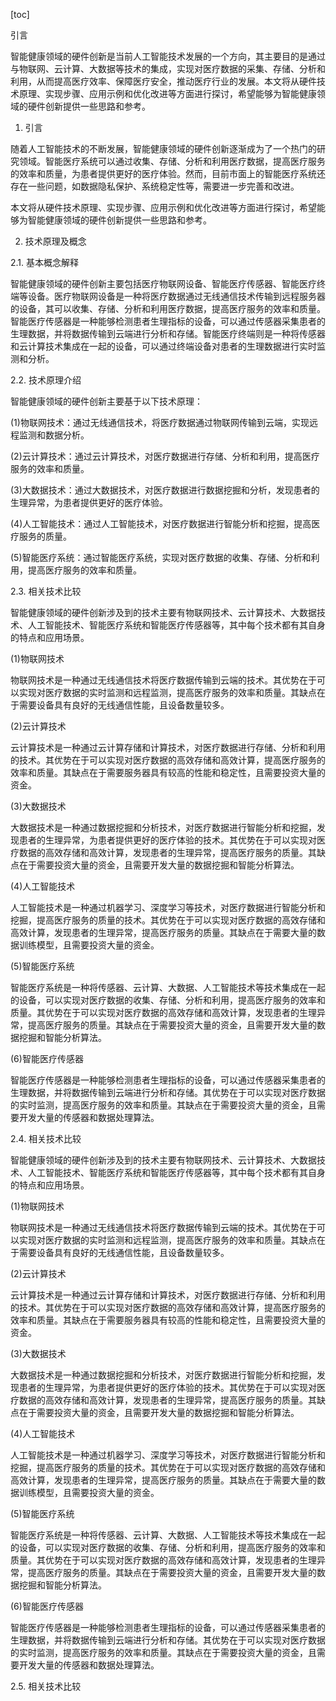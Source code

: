 
[toc]                    
                
                
引言

智能健康领域的硬件创新是当前人工智能技术发展的一个方向，其主要目的是通过与物联网、云计算、大数据等技术的集成，实现对医疗数据的采集、存储、分析和利用，从而提高医疗效率、保障医疗安全，推动医疗行业的发展。本文将从硬件技术原理、实现步骤、应用示例和优化改进等方面进行探讨，希望能够为智能健康领域的硬件创新提供一些思路和参考。

1. 引言

随着人工智能技术的不断发展，智能健康领域的硬件创新逐渐成为了一个热门的研究领域。智能医疗系统可以通过收集、存储、分析和利用医疗数据，提高医疗服务的效率和质量，为患者提供更好的医疗体验。然而，目前市面上的智能医疗系统还存在一些问题，如数据隐私保护、系统稳定性等，需要进一步完善和改进。

本文将从硬件技术原理、实现步骤、应用示例和优化改进等方面进行探讨，希望能够为智能健康领域的硬件创新提供一些思路和参考。

2. 技术原理及概念

2.1. 基本概念解释

智能健康领域的硬件创新主要包括医疗物联网设备、智能医疗传感器、智能医疗终端等设备。医疗物联网设备是一种将医疗数据通过无线通信技术传输到远程服务器的设备，其可以收集、存储、分析和利用医疗数据，提高医疗服务的效率和质量。智能医疗传感器是一种能够检测患者生理指标的设备，可以通过传感器采集患者的生理数据，并将数据传输到云端进行分析和存储。智能医疗终端则是一种将传感器和云计算技术集成在一起的设备，可以通过终端设备对患者的生理数据进行实时监测和分析。

2.2. 技术原理介绍

智能健康领域的硬件创新主要基于以下技术原理：

(1)物联网技术：通过无线通信技术，将医疗数据通过物联网传输到云端，实现远程监测和数据分析。

(2)云计算技术：通过云计算技术，对医疗数据进行存储、分析和利用，提高医疗服务的效率和质量。

(3)大数据技术：通过大数据技术，对医疗数据进行数据挖掘和分析，发现患者的生理异常，为患者提供更好的医疗体验。

(4)人工智能技术：通过人工智能技术，对医疗数据进行智能分析和挖掘，提高医疗服务的质量。

(5)智能医疗系统：通过智能医疗系统，实现对医疗数据的收集、存储、分析和利用，提高医疗服务的效率和质量。

2.3. 相关技术比较

智能健康领域的硬件创新涉及到的技术主要有物联网技术、云计算技术、大数据技术、人工智能技术、智能医疗系统和智能医疗传感器等，其中每个技术都有其自身的特点和应用场景。

(1)物联网技术

物联网技术是一种通过无线通信技术将医疗数据传输到云端的技术。其优势在于可以实现对医疗数据的实时监测和远程监测，提高医疗服务的效率和质量。其缺点在于需要设备具有良好的无线通信性能，且设备数量较多。

(2)云计算技术

云计算技术是一种通过云计算存储和计算技术，对医疗数据进行存储、分析和利用的技术。其优势在于可以实现对医疗数据的高效存储和高效计算，提高医疗服务的效率和质量。其缺点在于需要服务器具有较高的性能和稳定性，且需要投资大量的资金。

(3)大数据技术

大数据技术是一种通过数据挖掘和分析技术，对医疗数据进行智能分析和挖掘，发现患者的生理异常，为患者提供更好的医疗体验的技术。其优势在于可以实现对医疗数据的高效存储和高效计算，发现患者的生理异常，提高医疗服务的质量。其缺点在于需要投资大量的资金，且需要开发大量的数据挖掘和智能分析算法。

(4)人工智能技术

人工智能技术是一种通过机器学习、深度学习等技术，对医疗数据进行智能分析和挖掘，提高医疗服务的质量的技术。其优势在于可以实现对医疗数据的高效存储和高效计算，发现患者的生理异常，提高医疗服务的质量。其缺点在于需要大量的数据训练模型，且需要投资大量的资金。

(5)智能医疗系统

智能医疗系统是一种将传感器、云计算、大数据、人工智能技术等技术集成在一起的设备，可以实现对医疗数据的收集、存储、分析和利用，提高医疗服务的效率和质量。其优势在于可以实现对医疗数据的高效存储和高效计算，发现患者的生理异常，提高医疗服务的质量。其缺点在于需要投资大量的资金，且需要开发大量的数据挖掘和智能分析算法。

(6)智能医疗传感器

智能医疗传感器是一种能够检测患者生理指标的设备，可以通过传感器采集患者的生理数据，并将数据传输到云端进行分析和存储。其优势在于可以实现对医疗数据的实时监测，提高医疗服务的效率和质量。其缺点在于需要投资大量的资金，且需要开发大量的传感器和数据处理算法。

2.4. 相关技术比较

智能健康领域的硬件创新涉及到的技术主要有物联网技术、云计算技术、大数据技术、人工智能技术、智能医疗系统和智能医疗传感器等，其中每个技术都有其自身的特点和应用场景。

(1)物联网技术

物联网技术是一种通过无线通信技术将医疗数据传输到云端的技术。其优势在于可以实现对医疗数据的实时监测和远程监测，提高医疗服务的效率和质量。其缺点在于需要设备具有良好的无线通信性能，且设备数量较多。

(2)云计算技术

云计算技术是一种通过云计算存储和计算技术，对医疗数据进行存储、分析和利用的技术。其优势在于可以实现对医疗数据的高效存储和高效计算，提高医疗服务的效率和质量。其缺点在于需要服务器具有较高的性能和稳定性，且需要投资大量的资金。

(3)大数据技术

大数据技术是一种通过数据挖掘和分析技术，对医疗数据进行智能分析和挖掘，发现患者的生理异常，为患者提供更好的医疗体验的技术。其优势在于可以实现对医疗数据的高效存储和高效计算，发现患者的生理异常，提高医疗服务的质量。其缺点在于需要投资大量的资金，且需要开发大量的数据挖掘和智能分析算法。

(4)人工智能技术

人工智能技术是一种通过机器学习、深度学习等技术，对医疗数据进行智能分析和挖掘，提高医疗服务的质量的技术。其优势在于可以实现对医疗数据的高效存储和高效计算，发现患者的生理异常，提高医疗服务的质量。其缺点在于需要大量的数据训练模型，且需要投资大量的资金。

(5)智能医疗系统

智能医疗系统是一种将传感器、云计算、大数据、人工智能技术等技术集成在一起的设备，可以实现对医疗数据的收集、存储、分析和利用，提高医疗服务的效率和质量。其优势在于可以实现对医疗数据的高效存储和高效计算，发现患者的生理异常，提高医疗服务的质量。其缺点在于需要投资大量的资金，且需要开发大量的数据挖掘和智能分析算法。

(6)智能医疗传感器

智能医疗传感器是一种能够检测患者生理指标的设备，可以通过传感器采集患者的生理数据，并将数据传输到云端进行分析和存储。其优势在于可以实现对医疗数据的实时监测，提高医疗服务的效率和质量。其缺点在于需要投资大量的资金，且需要开发大量的传感器和数据处理算法。

2.5. 相关技术比较

